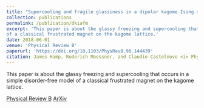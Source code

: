```yaml
---
title: "Supercooling and fragile glassiness in a dipolar kagome Ising magnet"
collection: publications
permalink: /publication/dkiafm
excerpt: 'This paper is about the glassy freezing and supercooling that occurs in a simple disorder-free model 
of a classical frustrated magnet on the kagome lattice.'
date: 2018-06-01
venue: 'Physical Review B'
paperurl: 'https://doi.org/10.1103/PhysRevB.98.144439'
citation: James Hamp, Roderich Moessner, and Claudio Castelnovo <i> Phys. Rev. B </i> 98 144439 (2018)
---
```

This paper is about the glassy freezing and supercooling that occurs in a simple disorder-free model 
of a classical frustrated magnet on the kagome lattice.

[Physical Review B](https://journals.aps.org/prb/abstract/10.1103/PhysRevB.98.144439)
[ArXiv](https://arxiv.org/abs/1806.02471)